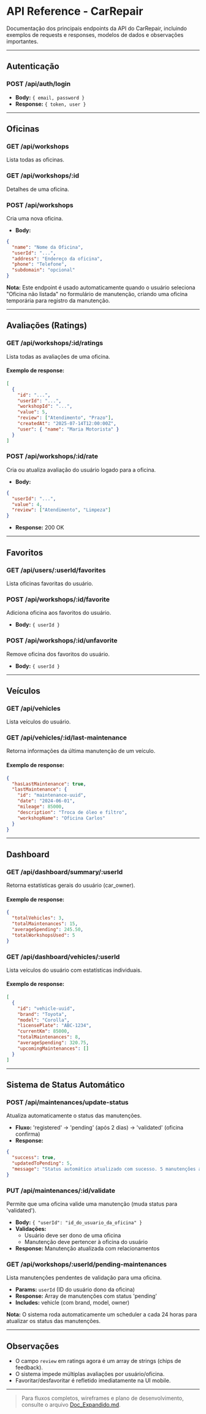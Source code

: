 # API Reference - CarRepair

Documentação dos principais endpoints da API do CarRepair, incluindo exemplos de requests e responses, modelos de dados e observações importantes.

---

## Autenticação

### POST /api/auth/login
- **Body:** `{ email, password }`
- **Response:** `{ token, user }`

---

## Oficinas

### GET /api/workshops
Lista todas as oficinas.

### GET /api/workshops/:id
Detalhes de uma oficina.

### POST /api/workshops
Cria uma nova oficina.
- **Body:** 
```json
{
  "name": "Nome da Oficina",
  "userId": "...",
  "address": "Endereço da oficina",
  "phone": "Telefone",
  "subdomain": "opcional"
}
```

**Nota:** Este endpoint é usado automaticamente quando o usuário seleciona "Oficina não listada" no formulário de manutenção, criando uma oficina temporária para registro da manutenção.

---

## Avaliações (Ratings)

### GET /api/workshops/:id/ratings
Lista todas as avaliações de uma oficina.

#### Exemplo de response:
```json
[
  {
    "id": "...",
    "userId": "...",
    "workshopId": "...",
    "value": 5,
    "review": ["Atendimento", "Prazo"],
    "createdAt": "2025-07-14T12:00:00Z",
    "user": { "name": "Maria Motorista" }
  }
]
```

### POST /api/workshops/:id/rate
Cria ou atualiza avaliação do usuário logado para a oficina.
- **Body:**
```json
{
  "userId": "...",
  "value": 4,
  "review": ["Atendimento", "Limpeza"]
}
```
- **Response:** 200 OK

---

## Favoritos

### GET /api/users/:userId/favorites
Lista oficinas favoritas do usuário.

### POST /api/workshops/:id/favorite
Adiciona oficina aos favoritos do usuário.
- **Body:** `{ userId }`

### POST /api/workshops/:id/unfavorite
Remove oficina dos favoritos do usuário.
- **Body:** `{ userId }`

---

## Veículos

### GET /api/vehicles
Lista veículos do usuário.

### GET /api/vehicles/:id/last-maintenance
Retorna informações da última manutenção de um veículo.

#### Exemplo de response:
```json
{
  "hasLastMaintenance": true,
  "lastMaintenance": {
    "id": "maintenance-uuid",
    "date": "2024-06-01",
    "mileage": 85000,
    "description": "Troca de óleo e filtro",
    "workshopName": "Oficina Carlos"
  }
}
```

---

## Dashboard

### GET /api/dashboard/summary/:userId
Retorna estatísticas gerais do usuário (car_owner).

#### Exemplo de response:
```json
{
  "totalVehicles": 3,
  "totalMaintenances": 15,
  "averageSpending": 245.50,
  "totalWorkshopsUsed": 5
}
```

### GET /api/dashboard/vehicles/:userId
Lista veículos do usuário com estatísticas individuais.

#### Exemplo de response:
```json
[
  {
    "id": "vehicle-uuid",
    "brand": "Toyota",
    "model": "Corolla",
    "licensePlate": "ABC-1234",
    "currentKm": 85000,
    "totalMaintenances": 8,
    "averageSpending": 320.75,
    "upcomingMaintenances": []
  }
]
```

---

## Sistema de Status Automático

### POST /api/maintenances/update-status
Atualiza automaticamente o status das manutenções.
- **Fluxo:** 'registered' → 'pending' (após 2 dias) → 'validated' (oficina confirma)
- **Response:**
```json
{
  "success": true,
  "updatedToPending": 5,
  "message": "Status automático atualizado com sucesso. 5 manutenções atualizadas."
}
```

### PUT /api/maintenances/:id/validate
Permite que uma oficina valide uma manutenção (muda status para 'validated').
- **Body:** `{ "userId": "id_do_usuario_da_oficina" }`
- **Validações:** 
  - Usuário deve ser dono de uma oficina
  - Manutenção deve pertencer à oficina do usuário
- **Response:** Manutenção atualizada com relacionamentos

### GET /api/workshops/:userId/pending-maintenances
Lista manutenções pendentes de validação para uma oficina.
- **Params:** `userId` (ID do usuário dono da oficina)
- **Response:** Array de manutenções com status 'pending'
- **Includes:** vehicle (com brand, model, owner)

**Nota:** O sistema roda automaticamente um scheduler a cada 24 horas para atualizar os status das manutenções.

---

## Observações
- O campo `review` em ratings agora é um array de strings (chips de feedback).
- O sistema impede múltiplas avaliações por usuário/oficina.
- Favoritar/desfavoritar é refletido imediatamente na UI mobile.

---

> Para fluxos completos, wireframes e plano de desenvolvimento, consulte o arquivo [Doc_Expandido.md](./Doc_Expandido.md).
